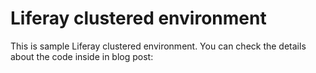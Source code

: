 # Liferay clustered environment

This is sample Liferay clustered environment. You can check the details about the code inside in blog post: 